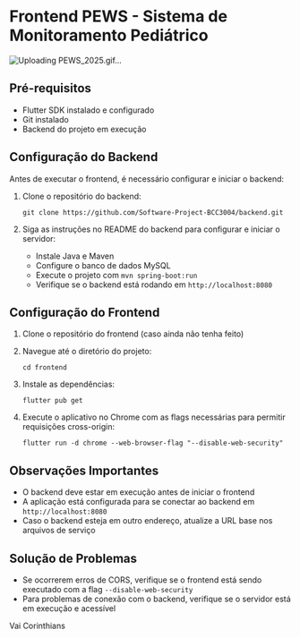 # Frontend PEWS - Sistema de Monitoramento Pediátrico

![Uploading PEWS_2025.gif…]()

## Pré-requisitos

- Flutter SDK instalado e configurado
- Git instalado
- Backend do projeto em execução

## Configuração do Backend

Antes de executar o frontend, é necessário configurar e iniciar o backend:

1. Clone o repositório do backend:
   ```
   git clone https://github.com/Software-Project-BCC3004/backend.git
   ```

2. Siga as instruções no README do backend para configurar e iniciar o servidor:
   - Instale Java e Maven
   - Configure o banco de dados MySQL
   - Execute o projeto com `mvn spring-boot:run`
   - Verifique se o backend está rodando em `http://localhost:8080`

## Configuração do Frontend

1. Clone o repositório do frontend (caso ainda não tenha feito)

2. Navegue até o diretório do projeto:
   ```
   cd frontend
   ```

3. Instale as dependências:
   ```
   flutter pub get
   ```

4. Execute o aplicativo no Chrome com as flags necessárias para permitir requisições cross-origin:
   ```
   flutter run -d chrome --web-browser-flag "--disable-web-security"
   ```

## Observações Importantes

- O backend deve estar em execução antes de iniciar o frontend
- A aplicação está configurada para se conectar ao backend em `http://localhost:8080`
- Caso o backend esteja em outro endereço, atualize a URL base nos arquivos de serviço

## Solução de Problemas

- Se ocorrerem erros de CORS, verifique se o frontend está sendo executado com a flag `--disable-web-security`
- Para problemas de conexão com o backend, verifique se o servidor está em execução e acessível



Vai Corinthians
